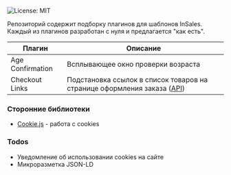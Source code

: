 ![License: MIT](https://img.shields.io/badge/License-MIT-blue.svg)

Репозиторий содержит подборку плагинов для шаблонов InSales. Каждый из плагинов разработан с нуля и предлагается "как есть".

| Плагин | Описание |
| ------ | ------ |
| Age Confirmation | Всплывающее окно проверки возраста |
| Checkout Links | Подстановка ссылок в список товаров на странице оформления заказа ([API](https://liquidhub.ru/collection/api-magazina))  |

### Сторонние библиотеки
* [Cookie.js](https://github.com/florian/cookie.js) - работа с cookies

### Todos
 - Уведомление об использовании cookies на сайте
 - Микроразметка JSON-LD
